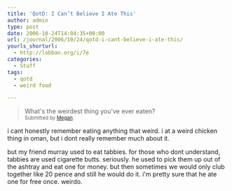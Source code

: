 ```yaml
---
title: 'QotD: I Can’t Believe I Ate This'
author: admin
type: post
date: 2006-10-24T14:04:35+00:00
url: /journal/2006/10/24/qotd-i-cant-believe-i-ate-this/
yourls_shorturl:
  - http://lobban.org/i/7e
categories:
  - Stuff
tags:
  - qotd
  - weird food

---
```

> What's the weirdest thing you've ever eaten?&#160;   
> <span style="font-size: 0.8em">Submitted by <a class="enclosure-inline-user" href="http://elbowglitter.vox.com/">Megan</a>.</span>

i cant honestly remember eating anything that weird. i at a weird chicken thing in oman, but i dont really remember much about it.

but my friend murray used to eat tabbies. for those who dont understand, tabbies are used cigarette butts. seriously. he used to pick them up out of the ashtray and eat one for money. but then sometimes we would only club together like 20 pence and still he would do it. i'm pretty sure that he ate one for free once. weirdo.
